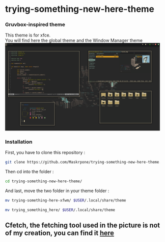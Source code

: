 # trying-something-new-here-theme
<h3>Gruvbox-inspired theme</h3>
This theme is for xfce.<br>
You will find here the global theme and the Window Manager theme<br>

<img src="demo.png">

<h3>Installation</h2>

First, you have to clone this repository :

```bash
git clone https://github.com/Maskrpone/trying-something-new-here-theme.git
```
Then cd into the folder :

```bash
cd trying-something-new-here-theme/
```
And last, move the two folder in your theme folder :

```bash
mv trying-something-here-xfwm/ $USER/.local/share/theme
```
```bash
mv trying_something_here/ $USER/.local/share/theme
```

<h2>Cfetch, the fetching tool used in the picture is not of my creation, you can find it <a href="https://github.com/Dyzean/coffee-fetch">here</a></h2>
